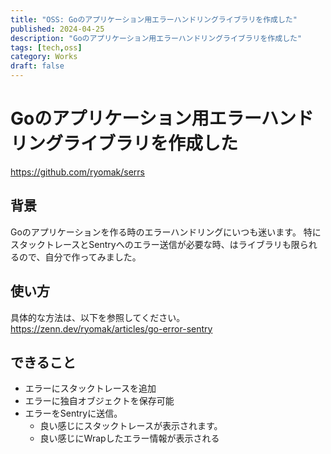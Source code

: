 ```yaml
---
title: "OSS: Goのアプリケーション用エラーハンドリングライブラリを作成した"
published: 2024-04-25
description: "Goのアプリケーション用エラーハンドリングライブラリを作成した"
tags: [tech,oss]
category: Works
draft: false
---
```



# Goのアプリケーション用エラーハンドリングライブラリを作成した

https://github.com/ryomak/serrs


## 背景
Goのアプリケーションを作る時のエラーハンドリングにいつも迷います。
特にスタックトレースとSentryへのエラー送信が必要な時、はライブラリも限られるので、自分で作ってみました。


## 使い方
具体的な方法は、以下を参照してください。
https://zenn.dev/ryomak/articles/go-error-sentry


## できること
- エラーにスタックトレースを追加
- エラーに独自オブジェクトを保存可能
- エラーをSentryに送信。
  - 良い感じにスタックトレースが表示されます。
  - 良い感じにWrapしたエラー情報が表示される